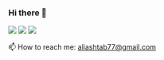 ### Hi there 👋

<!--
**aliashtab77/aliashtab77** is a ✨ _special_ ✨ repository because its `README.md` (this file) appears on your GitHub profile.

Here are some ideas to get you started:

- 🔭 I’m currently working on ...
- 🌱 I’m currently learning ...
- 👯 I’m looking to collaborate on ...
- 🤔 I’m looking for help with ...
- 💬 Ask me about ...
- 📫 How to reach me: ...
- 😄 Pronouns: ...
- ⚡ Fun fact: ...
-->

<img src="https://github-readme-stats.vercel.app/api/top-langs/?username=aliashtab77&layout=compact&theme=dracula">
<img src="https://github-readme-stats.vercel.app/api?username=aliashtab77&show_icons=true&theme=dracula">
<img src="https://komarev.com/ghpvc/?username=programmer96&color=brightgreen">

📫 How to reach me: aliashtab77@gmail.com

